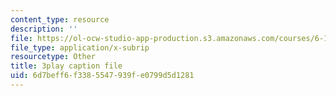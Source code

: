 ```yaml
---
content_type: resource
description: ''
file: https://ol-ocw-studio-app-production.s3.amazonaws.com/courses/6-172-performance-engineering-of-software-systems-fall-2018/6d7beff6f3385547939fe0799d5d1281_5sZo3SrLrGA.vtt
file_type: application/x-subrip
resourcetype: Other
title: 3play caption file
uid: 6d7beff6-f338-5547-939f-e0799d5d1281
---
```

